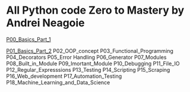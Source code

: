 # All Python code Zero to Mastery by Andrei Neagoie

  [P00_Basics_Part_1](https://github.com/saket61195/Python_Zero_to_Mastery/tree/main/P00_Basics_Part_1)
  
  [P01_Basics_Part_2](https://github.com/saket61195/Python_Zero_to_Mastery/tree/main/P00_Basics_Part_2)
  P02_OOP_concept
  P03_Functional_Programming
  P04_Decorators
  P05_Error Handling
  P06_Generator
  P07_Modules
  P08_Built_in_Module
  P09_Imortant_Module
  P10_Debugging
  P11_File_IO
  P12_Regular_Expresssions
  P13_Testing
  P14_Scripting
  P15_Scraping
  P16_Web_development
  P17_Automation_Testing
  P18_Machine_Learning_and_Data_Science

